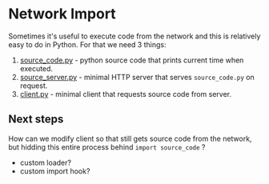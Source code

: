 # Network Import

Sometimes it's useful to execute code from the network and this is relatively easy to do in Python. For that we need 3 things:
1. [source_code.py](./source_code.py) - python source code that prints current time when executed.
2. [source_server.py](./source_server.py) - minimal HTTP server that serves `source_code.py` on request.
3. [client.py](./client.py) - minimal client that requests source code from server.

## Next steps
How can we modify client so that still gets source code from the network, but hidding this entire process behind `import source_code` ?  
* custom loader?
* custom import hook?
